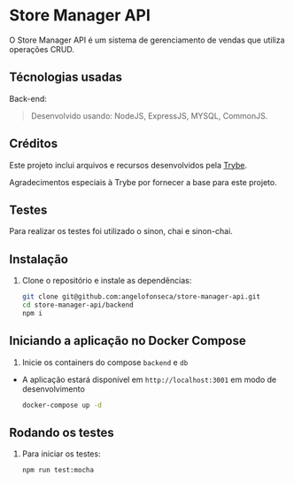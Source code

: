 # Store Manager API

O Store Manager API é um sistema de gerenciamento de vendas que utiliza operações CRUD. 

## Técnologias usadas

Back-end:
> Desenvolvido usando: NodeJS, ExpressJS, MYSQL, CommonJS.

## Créditos

Este projeto inclui arquivos e recursos desenvolvidos pela [Trybe](https://www.betrybe.com/).

Agradecimentos especiais à Trybe por fornecer a base para este projeto.

## Testes

Para realizar os testes foi utilizado o sinon, chai e sinon-chai.

## Instalação

1. Clone o repositório e instale as dependências:

   ```bash
   git clone git@github.com:angelofonseca/store-manager-api.git
   cd store-manager-api/backend
   npm i

## Iniciando a aplicação no Docker Compose

1. Inicie os containers do compose `backend` e `db`
   
 - A aplicação estará disponível em `http://localhost:3001` em modo de desenvolvimento
   
    ```bash
    docker-compose up -d
    
## Rodando os testes

1. Para iniciar os testes:

   ```bash
   npm run test:mocha


